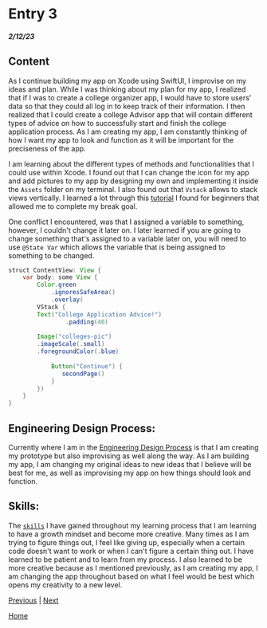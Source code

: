 # Entry 3
##### 2/12/23

## Content

As I continue building my app on Xcode using SwiftUI, I improvise on my ideas and plan. While I was thinking about my plan for my app, I realized that if I was to create a college organizer app, I would have to store users' data so that they could all log in to keep track of their information. I then realized that I could create a college Advisor app that will contain different types of advice on how to successfully start and finish the college application process. As I am creating my app, I am constantly thinking of how I want my app to look and function as it will be important for the preciseness of the app. 

I am learning about the different types of methods and functionalities that I could use within Xcode. I found out that I can change the icon for my app and add pictures to my app by designing my own and implementing it inside the `Assets` folder on my terminal. I also found out that `Vstack` allows to stack views vertically. I learned a lot through this [tutorial](https://www.youtube.com/watch?v=EJQW864XpmA&t=1526s) I found for beginners that allowed me to complete my break goal. 

One conflict I encountered, was that I assigned a variable to something, however, I couldn't change it later on. I later learned if you are going to change something that's assigned to a variable later on, you will need to use `@State Var` which allows the variable that is being assigned to something to be changed.

```Java
struct ContentView: View {
    var body: some View {
        Color.green
            .ignoresSafeArea()
            .overlay(
        VStack {
        Text("College Application Advice!")
                .padding(40)
    
        Image("colleges-pic")
        .imageScale(.small)
        .foregroundColor(.blue)
            
            Button("Continue") {
               secondPage()
            }
        }) 
    }
}
```
## Engineering Design Process:

Currently where I am in the [Engineering Design Process](https://hstatsep.github.io/students/#edp) is that I am creating my prototype but also improvising as well along the way. As I am building my app, I am changing my original ideas to new ideas that I believe will be best for me, as well as improvising my app on how things should look and function. 

## Skills:

The [`skills`](https://hstatsep.github.io/students/#skills) I have gained throughout my learning process that I am learning to have a growth mindset and become more creative. Many times as I am trying to figure things out, I feel like giving up, especially when a certain code doesn't want to work or when I can't figure a certain thing out. I have learned to be patient and to learn from my process. I also learned to be more creative because as I mentioned previously, as I am creating my app, I am changing the app throughout based on what I feel would be best which opens my creativity to a new level. 


[Previous](entry02.md) | [Next](entry04.md)

[Home](../README.md)

